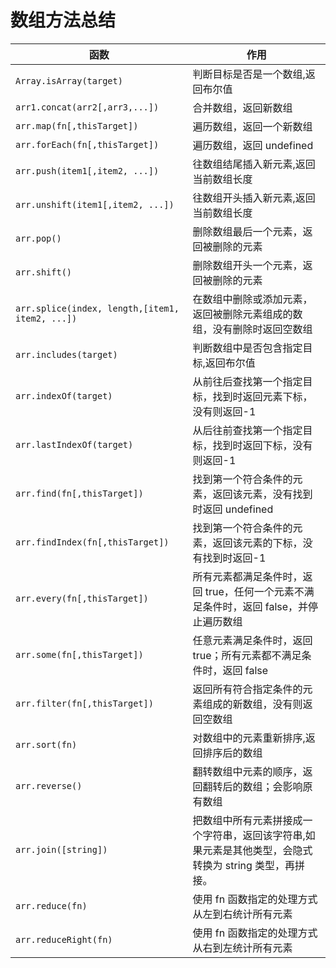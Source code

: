 # 数组方法总结

| 函数                                            | 作用                                                                                                  |
| ----------------------------------------------- | ----------------------------------------------------------------------------------------------------- |
| `Array.isArray(target)`                         | 判断目标是否是一个数组,返回布尔值                                                                     |
| `arr1.concat(arr2[,arr3,...])`                  | 合并数组，返回新数组                                                                                  |
| `arr.map(fn[,thisTarget])`                      | 遍历数组，返回一个新数组                                                                              |
| `arr.forEach(fn[,thisTarget])`                  | 遍历数组，返回 undefined                                                                              |
| `arr.push(item1[,item2, ...])`                  | 往数组结尾插入新元素,返回当前数组长度                                                                 |
| `arr.unshift(item1[,item2, ...])`               | 往数组开头插入新元素,返回当前数组长度                                                                 |
| `arr.pop()`                                     | 删除数组最后一个元素，返回被删除的元素                                                                |
| `arr.shift()`                                   | 删除数组开头一个元素，返回被删除的元素                                                                |
| `arr.splice(index, length,[item1, item2, ...])` | 在数组中删除或添加元素，返回被删除元素组成的数组，没有删除时返回空数组                                |
| `arr.includes(target)`                          | 判断数组中是否包含指定目标,返回布尔值                                                                 |
| `arr.indexOf(target)`                           | 从前往后查找第一个指定目标，找到时返回元素下标，没有则返回-1                                          |
| `arr.lastIndexOf(target)`                       | 从后往前查找第一个指定目标，找到时返回下标，没有则返回-1                                              |
| `arr.find(fn[,thisTarget])`                     | 找到第一个符合条件的元素，返回该元素，没有找到时返回 undefined                                        |
| `arr.findIndex(fn[,thisTarget])`                | 找到第一个符合条件的元素，返回该元素的下标，没有找到时返回-1                                          |
| `arr.every(fn[,thisTarget])`                    | 所有元素都满足条件时，返回 true，任何一个元素不满足条件时，返回 false，并停止遍历数组                 |
| `arr.some(fn[,thisTarget])`                     | 任意元素满足条件时，返回 true；所有元素都不满足条件时，返回 false                                     |
| `arr.filter(fn[,thisTarget])`                   | 返回所有符合指定条件的元素组成的新数组，没有则返回空数组                                              |
| `arr.sort(fn)`                                  | 对数组中的元素重新排序,返回排序后的数组                                                               |
| `arr.reverse()`                                 | 翻转数组中元素的顺序，返回翻转后的数组；会影响原有数组                                                |
| `arr.join([string])`                            | 把数组中所有元素拼接成一个字符串，返回该字符串,如果元素是其他类型，会隐式转换为 string 类型，再拼接。 |
| `arr.reduce(fn)`                                | 使用 fn 函数指定的处理方式从左到右统计所有元素                                                        |
| `arr.reduceRight(fn)`                           | 使用 fn 函数指定的处理方式从右到左统计所有元素                                                        |
